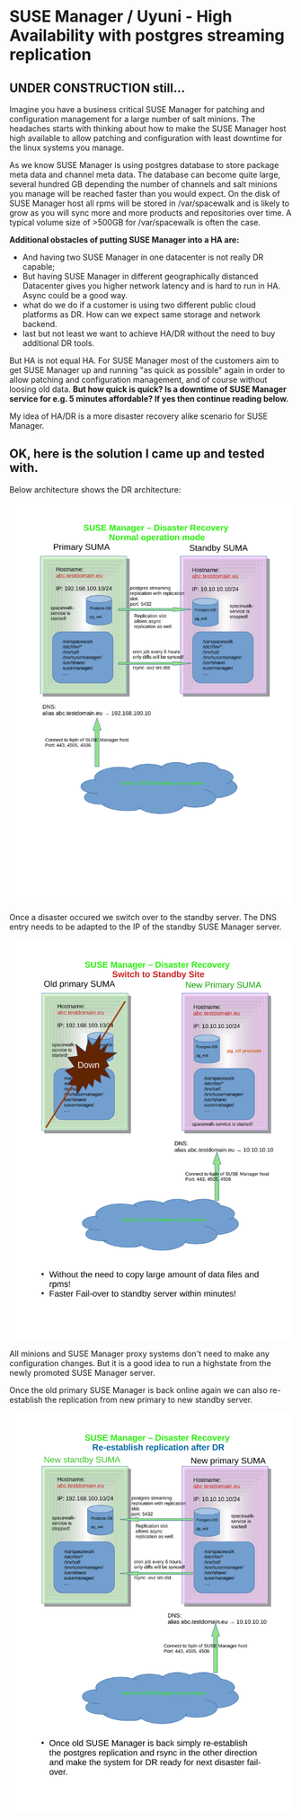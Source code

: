 # SUSE Manager / Uyuni - High Availability with postgres streaming replication 

## UNDER CONSTRUCTION still...
Imagine you have a business critical SUSE Manager for patching and configuration management for a large number of salt minions.
The headaches starts with thinking about how to make the SUSE Manager host high available to allow patching and configuration with least downtime for the linux systems you manage.

As we know SUSE Manager is using postgres database to store package meta data and channel meta data. The database can become quite large, several hundred GB depending the number of channels and salt minions you manage will be reached faster than you would expect.
On the disk of SUSE Manager host all rpms will be stored in /var/spacewalk and is likely to grow as you will sync more and more products and repositories over time. A typical volume size of >500GB for /var/spacewalk is often the case.

__Additional obstacles of putting SUSE Manager into a HA are:__
* And having two SUSE Manager in one datacenter is not really DR capable;
* But having SUSE Manager in different geographically distanced Datacenter gives you higher network latency and is hard to run in HA. Async could be a good way.
* what do we do if a customer is using two different public cloud platforms as DR. How can we expect same storage and network backend.
* last but not least we want to achieve HA/DR without the need to buy additional DR tools. 

But HA is not equal HA. For SUSE Manager most of the customers aim to get SUSE Manager up and running "as quick as possible" again in order to allow patching and configuration management, and of course without loosing old data.
__But how quick is quick? Is a downtime of SUSE Manager service for e.g. 5 minutes affordable? If yes then continue reading below.__

My idea of HA/DR is a more disaster recovery alike scenario for SUSE Manager.

## OK, here is the solution I came up and tested with.

Below architecture shows the DR architecture:
<p align="center">
<img src="architecture-DR-SUMA.svg">
</p>

Once a disaster occured we switch over to the standby server.
The DNS entry needs to be adapted to the IP of the standby SUSE Manager server.
<p align="center">
<img src="architecture-DR-SUMA-switch.svg">
</p>

All minions and SUSE Manager proxy systems don't need to make any configuration changes. 
But it is a good idea to run a highstate from the newly promoted SUSE Manager server.

Once the old primary SUSE Manager is back online again we can also re-establish the replication from new primary to new standby server.
<p align="center">
<img src="architecture-DR-SUMA-re-establish-replication-after-dr.svg">
</p>


